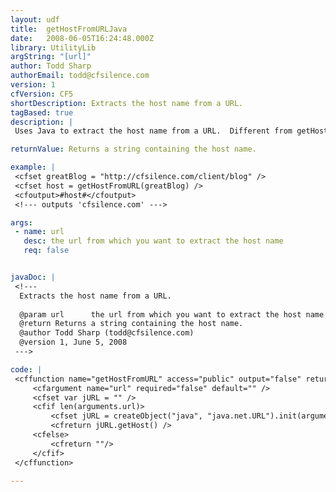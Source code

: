 ```yaml
---
layout: udf
title:  getHostFromURLJava
date:   2008-06-05T16:24:48.000Z
library: UtilityLib
argString: "[url]"
author: Todd Sharp
authorEmail: todd@cfsilence.com
version: 1
cfVersion: CF5
shortDescription: Extracts the host name from a URL.
tagBased: true
description: |
 Uses Java to extract the host name from a URL.  Different from getHostFromURL (http://www.cflib.org/udf.cfm?id=494) since this UDF uses Java to extract the host name and getHostFromURL uses regex.

returnValue: Returns a string containing the host name.

example: |
 <cfset greatBlog = "http://cfsilence.com/client/blog" />
 <cfset host = getHostFromURL(greatBlog) />
 <cfoutput>#host#</cfoutput>
 <!--- outputs 'cfsilence.com' --->

args:
 - name: url
   desc: the url from which you want to extract the host name
   req: false


javaDoc: |
 <!---
  Extracts the host name from a URL.
  
  @param url      the url from which you want to extract the host name (Optional)
  @return Returns a string containing the host name. 
  @author Todd Sharp (todd@cfsilence.com) 
  @version 1, June 5, 2008 
 --->

code: |
 <cffunction name="getHostFromURL" access="public" output="false" returntype="string">
     <cfargument name="url" required="false" default="" />
     <cfset var jURL = "" />
     <cfif len(arguments.url)>
         <cfset jURL = createObject("java", "java.net.URL").init(arguments.url) />
         <cfreturn jURL.getHost() />
     <cfelse>
         <cfreturn ""/>
     </cfif>
 </cffunction>

---
```


